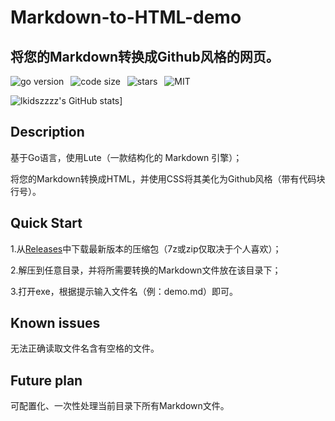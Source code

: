 # Markdown-to-HTML-demo
## 将您的Markdown转换成Github风格的网页。
![go version](https://img.shields.io/github/go-mod/go-version/lkidszzzz/Markdown-to-HTML-demo)&ensp;
![code size](https://img.shields.io/github/languages/code-size/lkidszzzz/Markdown-to-HTML-demo)&ensp;
![stars](https://img.shields.io/github/stars/lkidszzzz/Markdown-to-HTML-demo?style=social)&ensp;
![MIT](https://img.shields.io/github/license/lkidszzzz/Markdown-to-HTML-demo)

![lkidszzzz's GitHub stats](https://github-readme-stats.vercel.app/api?username=lkidszzzz&show_icons=true&theme=dracula)]
## Description
基于Go语言，使用Lute（一款结构化的 Markdown 引擎）；

将您的Markdown转换成HTML，并使用CSS将其美化为Github风格（带有代码块行号）。
## Quick Start
1.从[Releases](https://github.com/lkidszzzz/Markdown-to-HTML-demo/releases/)中下载最新版本的压缩包（7z或zip仅取决于个人喜欢）；

2.解压到任意目录，并将所需要转换的Markdown文件放在该目录下；

3.打开exe，根据提示输入文件名（例：demo.md）即可。
## Known issues
无法正确读取文件名含有空格的文件。
## Future plan
可配置化、一次性处理当前目录下所有Markdown文件。
